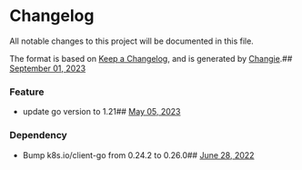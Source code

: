# Changelog
All notable changes to this project will be documented in this file.

The format is based on [Keep a Changelog](https://keepachangelog.com/en/1.0.0/),
and is generated by [Changie](https://github.com/miniscruff/changie).## [September 01, 2023]((https://github.com/OpsLevel/opslevel-common/compare/v2023.5.5...v2023.9.1))
### Feature
* update go version to 1.21## [May 05, 2023]((https://github.com/OpsLevel/opslevel-common/compare/v2022.6.28...v2023.5.5))
### Dependency
* Bump k8s.io/client-go from 0.24.2 to 0.26.0## [June 28, 2022]((https://github.com/OpsLevel/opslevel-common/compare/v0.0.0...v2022.6.28))